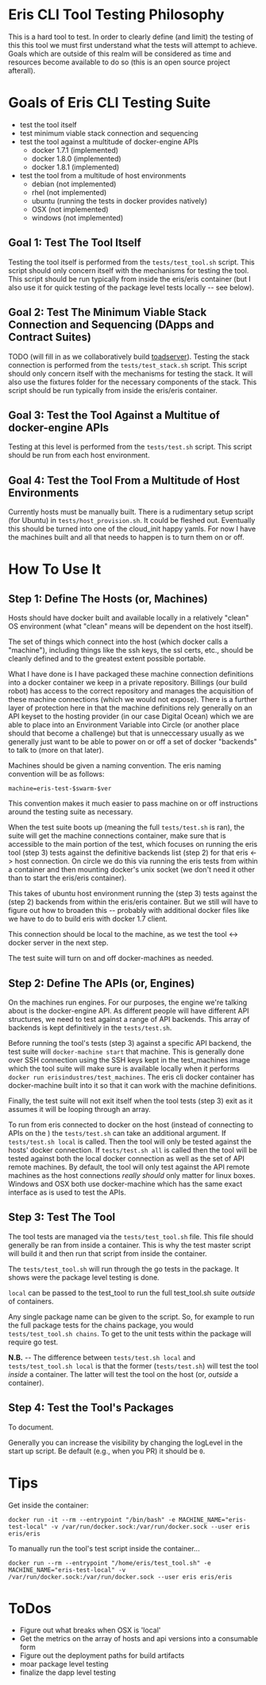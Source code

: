 # Eris CLI Tool Testing Philosophy

This is a hard tool to test. In order to clearly define (and limit) the testing of this this tool we must first understand what the tests will attempt to achieve. Goals which are outside of this realm will be considered as time and resources become available to do so (this is an open source project afterall).

# Goals of Eris CLI Testing Suite

* test the tool itself
* test minimum viable stack connection and sequencing
* test the tool against a multitude of docker-engine APIs
  * docker 1.7.1 (implemented)
  * docker 1.8.0 (implemented)
  * docker 1.8.1 (implemented)
* test the tool from a multitude of host environments
  * debian (not implemented)
  * rhel (not implemented)
  * ubuntu (running the tests in docker provides natively)
  * OSX (not implemented)
  * windows (not implemented)

## Goal 1: Test The Tool Itself

Testing the tool itself is performed from the `tests/test_tool.sh` script. This script should only concern itself with the mechanisms for testing the tool. This script should be run typically from inside the eris/eris container (but I also use it for quick testing of the package level tests locally -- see below).

## Goal 2: Test The Minimum Viable Stack Connection and Sequencing (DApps and Contract Suites)

TODO (will fill in as we collaboratively build [toadserver](https://github.com/eris-ltd/toadserver)). Testing the stack connection is performed from the `tests/test_stack.sh` script. This script should only concern itself with the mechanisms for testing the stack. It will also use the fixtures folder for the necessary components of the stack. This script should be run typically from inside the eris/eris container.

## Goal 3: Test the Tool Against a Multitue of docker-engine APIs

Testing at this level is performed from the `tests/test.sh` script. This script should be run from each host environment.

## Goal 4: Test the Tool From a Multitude of Host Environments

Currently hosts must be manually built. There is a rudimentary setup script (for Ubuntu) in `tests/host_provision.sh`. It could be fleshed out. Eventually this should be turned into one of the cloud_init happy yamls. For now I have the machines built and all that needs to happen is to turn them on or off.

# How To Use It

## Step 1: Define The Hosts (or, Machines)

Hosts should have docker built and available locally in a relatively "clean" OS environment (what "clean" means will be dependent on the host itself).

The set of things which connect into the host (which docker calls a "machine"), including things like the ssh keys, the ssl certs, etc., should be cleanly defined and to the greatest extent possible portable.

What I have done is I have packaged these machine connection definitions into a docker container we keep in a private repository. Billings (our build robot) has access to the correct repository and manages the acquisition of these machine connections (which we would not expose). There is a further layer of protection here in that the machine definitions rely generally on an API keyset to the hosting provider (in our case Digital Ocean) which we are able to place into an Environment Variable into Circle (or another place should that become a challenge) but that is unneccessary usually as we generally just want to be able to power on or off a set of docker "backends" to talk to (more on that later).

Machines should be given a naming convention. The eris naming convention will be as follows:

```
machine=eris-test-$swarm-$ver
```

This convention makes it much easier to pass machine on or off instructions around the testing suite as necessary.

When the test suite boots up (meaning the full `tests/test.sh` is ran), the suite will get the machine connections container, make sure that is accessible to the main portion of the test, which focuses on running the eris tool (step 3) tests against the definitive backends list (step 2) for that eris <-> host connection. On circle we do this via running the eris tests from within a container and then mounting docker's unix socket (we don't need it other than to start the eris/eris container).

This takes of ubuntu host environment running the (step 3) tests against the (step 2) backends from within the eris/eris container. But we still will have to figure out how to broaden this -- probably with additional docker files like we have to do to build eris with docker 1.7 client.

This connection should be local to the machine, as we test the tool <-> docker server in the next step.

The test suite will turn on and off docker-machines as needed.

## Step 2: Define The APIs (or, Engines)

On the machines run engines. For our purposes, the engine we're talking about is the docker-engine API. As different people will have different API structures, we need to test against a range of API backends. This array of backends is kept definitively in the `tests/test.sh`.

Before running the tool's tests (step 3) against a specific API backend, the test suite will `docker-machine start` that machine. This is generally done over SSH connection using the SSH keys kept in the test_machines image which the tool suite will make sure is available locally when it performs `docker run erisindustres/test_machines`. The eris cli docker container has docker-machine built into it so that it can work with the machine definitions.

Finally, the test suite will not exit itself when the tool tests (step 3) exit as it assumes it will be looping through an array.

To run from eris connected to docker on the host (instead of connecting to APIs on the ) the `tests/test.sh` can take an additional argument. If `tests/test.sh local` is called. Then the tool will only be tested against the hosts' docker connection. If `tests/test.sh all` is called then the tool will be tested against both the local docker connection as well as the set of API remote machines. By default, the tool will only test against the API remote machines as the host connections *really should* only matter for linux boxes. Windows and OSX both use docker-machine which has the same exact interface as is used to test the APIs.

## Step 3: Test The Tool

The tool tests are managed via the `tests/test_tool.sh` file. This file should generally be ran from inside a container. This is why the test master script will build it and then run that script from inside the container.

The `tests/test_tool.sh` will run through the go tests in the package. It shows were the package level testing is done.

`local` can be passed to the test_tool to run the full test_tool.sh suite *outside* of containers.

Any single package name can be given to the script. So, for example to run the full package tests for the chains package, you would `tests/test_tool.sh chains`. To get to the unit tests within the package will require go test.

**N.B.** -- The difference between `tests/test.sh local` and `tests/test_tool.sh local` is that the former (`tests/test.sh`) will test the tool *inside* a container. The latter will test the tool on the host (or, *outside* a container).

## Step 4: Test the Tool's Packages

To document.

Generally you can increase the visibility by changing the logLevel in the start up script. Be default (e.g., when you PR) it should be `0`.

# Tips

Get inside the container:

```
docker run -it --rm --entrypoint "/bin/bash" -e MACHINE_NAME="eris-test-local" -v /var/run/docker.sock:/var/run/docker.sock --user eris eris/eris
```

To manually run the tool's test script inside the container...

```
docker run --rm --entrypoint "/home/eris/test_tool.sh" -e MACHINE_NAME="eris-test-local" -v /var/run/docker.sock:/var/run/docker.sock --user eris eris/eris
```

# ToDos

* Figure out what breaks when OSX is 'local'
* Get the metrics on the array of hosts and api versions into a consumable form
* Figure out the deployment paths for build artifacts
* moar package level testing
* finalize the dapp level testing